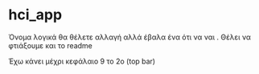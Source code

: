 # hci_app 

Όνομα λογικά θα θέλετε αλλαγή αλλά έβαλα ένα ότι να ναι .
Θέλει να φτιάξουμε και το readme

Έχω κάνει μέχρι κεφάλαιο 9 το 2ο (top bar)